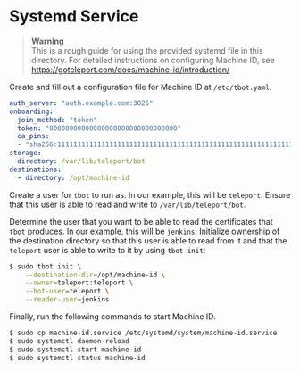 # Systemd Service

> **Warning**  
> This is a rough guide for using the provided systemd file in this directory. 
> For detailed instructions on configuring Machine ID, see
> https://goteleport.com/docs/machine-id/introduction/

Create and fill out a configuration file for Machine ID at `/etc/tbot.yaml`.

```yaml
auth_server: "auth.example.com:3025"
onboarding:
  join_method: "token"
  token: "00000000000000000000000000000000"
  ca_pins:
  - "sha256:1111111111111111111111111111111111111111111111111111111111111111"
storage:
  directory: /var/lib/teleport/bot
destinations:
  - directory: /opt/machine-id
```

Create a user for `tbot` to run as. In our example, this will be `teleport`.
Ensure that this user is able to read and write to `/var/lib/teleport/bot`.

Determine the user that you want to be able to read the certificates that `tbot`
produces. In our example, this will be `jenkins`. Initialize ownership of the 
destination directory so that this user is able to read from it and that the
`teleport` user is able to write to it by using `tbot init`:

```bash
$ sudo tbot init \
    --destination-dir=/opt/machine-id \
    --owner=teleport:teleport \
    --bot-user=teleport \
    --reader-user=jenkins
```

Finally, run the following commands to start Machine ID.

```bash
$ sudo cp machine-id.service /etc/systemd/system/machine-id.service
$ sudo systemctl daemon-reload
$ sudo systemctl start machine-id
$ sudo systemctl status machine-id
```
